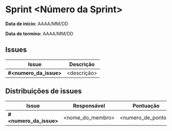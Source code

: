 # Sprint <Número da Sprint>

**Data de início:** AAAA/MM/DD

**Data de termíno:** AAAA/MM/DD

## Issues

|Issue|Descrição|
|-----|---------|
|**#<numero_da_issue>**|<descrição>|


## Distribuições de issues

|Issue|Responsável|Pontuação|
|-----|---------|-----------|
|**#<numero_da_issue>**|<nome_do_membro>|<numero_de_pontos>|

